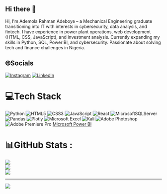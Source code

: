 ## Hi there 👋
 Hi, I'm Ademola Rahman Adeboye – a Mechanical Engineering graduate transitioning into IT with interests in cybersecurity, data analysis, and fintech. I have experience in power plant operations, web development (HTML, CSS, JavaScript), and investment analysis. Currently expanding my skills in Python, SQL, Power BI, and cybersecurity. Passionate about solving tech and finance challenges in Nigeria.


## 🌐Socials
[![Instagram](https://img.shields.io/badge/Instagram-%23E4405F.svg?logo=Instagram&logoColor=white)](https://instagram.com/hamazin_gram_) [![LinkedIn](https://img.shields.io/badge/LinkedIn-%230077B5.svg?logo=linkedin&logoColor=white)](https://linkedin.com/in/linkedin.com/in/rahman-ademola-421952246) 

# 💻Tech Stack
![Python](https://img.shields.io/badge/python-3670A0?style=for-the-badge&logo=python&logoColor=ffdd54) ![HTML5](https://img.shields.io/badge/html5-%23E34F26.svg?style=for-the-badge&logo=html5&logoColor=white) ![CSS3](https://img.shields.io/badge/css3-%231572B6.svg?style=for-the-badge&logo=css3&logoColor=white) ![JavaScript](https://img.shields.io/badge/javascript-%23323330.svg?style=for-the-badge&logo=javascript&logoColor=%23F7DF1E) ![React](https://img.shields.io/badge/react-%2320232a.svg?style=for-the-badge&logo=react&logoColor=%2361DAFB) ![MicrosoftSQLServer](https://img.shields.io/badge/Microsoft%20SQL%20Sever-CC2927?style=for-the-badge&logo=microsoft%20sql%20server&logoColor=white)  ![Pandas](https://img.shields.io/badge/pandas-%23150458.svg?style=for-the-badge&logo=pandas&logoColor=white) ![Plotly](https://img.shields.io/badge/Plotly-%233F4F75.svg?style=for-the-badge&logo=plotly&logoColor=white) ![Microsoft Excel](https://img.shields.io/badge/Microsoft_Excel-217346?style=for-the-badge&logo=microsoft-excel&logoColor=white) ![Kali](https://img.shields.io/badge/Kali-268BEE?style=for-the-badge&logo=kalilinux&logoColor=white) ![Adobe Photoshop](https://img.shields.io/badge/adobephotoshop-%2331A8FF.svg?style=for-the-badge&logo=adobephotoshop&logoColor=white) ![Adobe Premiere Pro](https://img.shields.io/badge/Adobe%20Premiere%20Pro-9999FF.svg?style=for-the-badge&logo=Adobe%20Premiere%20Pro&logoColor=white) [Microsoft Power BI](![image](https://github.com/user-attachments/assets/383b4d00-dbfc-46ae-9aa4-cc66d2f9b50b)
)
# 📊GitHub Stats :
![](https://github-readme-stats.vercel.app/api?username=Hamazinetwork&theme=radical&hide_border=false&include_all_commits=false&count_private=false)<br/>
![](https://github-readme-streak-stats.herokuapp.com/?user=Hamazinetwork&theme=radical&hide_border=false)<br/>
![](https://github-readme-stats.vercel.app/api/top-langs/?username=Hamazinetwork&theme=radical&hide_border=false&include_all_commits=false&count_private=false&layout=compact)

---
[![](https://visitcount.itsvg.in/api?id=Hamazinetwork&icon=0&color=0)](https://visitcount.itsvg.in)



